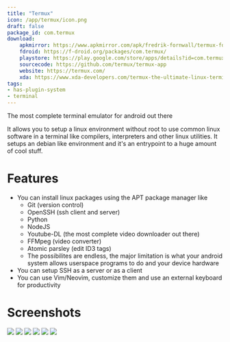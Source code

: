 ```yaml
---
title: "Termux"
icon: /app/termux/icon.png
draft: false
package_id: com.termux
download:
    apkmirror: https://www.apkmirror.com/apk/fredrik-fornwall/termux-fdroid-version/
    fdroid: https://f-droid.org/packages/com.termux/
    playstore: https://play.google.com/store/apps/details?id=com.termux
    sourcecode: https://github.com/termux/termux-app
    website: https://termux.com/
    xda: https://www.xda-developers.com/termux-the-ultimate-linux-terminal-emulator-for-android-xda-spotlight/
tags:
- has-plugin-system
- terminal
---
```


The most complete terminal emulator for android out there

It allows you to setup a linux environment without root to use common linux software in a terminal like compilers, interpreters and other linux utilities. It setups an debian like environment and it's an entrypoint to a huge amount of cool stuff.

# Features

- You can install linux packages using the APT package manager like
  - Git (version control)
  - OpenSSH (ssh client and server)
  - Python
  - NodeJS
  - Youtube-DL (the most complete video downloader out there)
  - FFMpeg (video converter)
  - Atomic parsley (edit ID3 tags)
  - The possibilites are endless, the major limitation is what your android system allows userspace programs to do and your device hardware
- You can setup SSH as a server or as a client
- You can use Vim/Neovim, customize them and use an external keyboard for productivity

# Screenshots


![](https://raw.githubusercontent.com/termux/termux.github.io/master/files/extra_keys_view.png)
![](https://raw.githubusercontent.com/termux/termux.github.io/master/files/hello_framed.png)
![](https://raw.githubusercontent.com/termux/termux.github.io/master/files/htop_framed.png)
![](https://raw.githubusercontent.com/termux/termux.github.io/master/files/text_input_view.png)
![](https://raw.githubusercontent.com/termux/termux.github.io/master/files/vim-main_framed.png)
![](https://raw.githubusercontent.com/termux/termux.github.io/master/files/weechat-with-keyboard_framed.png)
